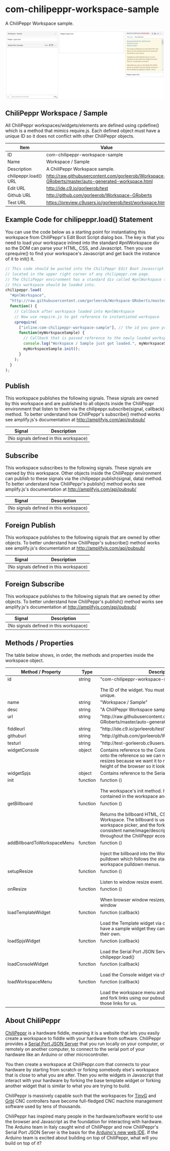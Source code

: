 # com-chilipeppr-workspace-sample
A ChiliPeppr Workspace sample.

![alt text](screenshot.png "Screenshot")

## ChiliPeppr Workspace / Sample

All ChiliPeppr workspaces/widgets/elements are defined using cpdefine() which is a method
that mimics require.js. Each defined object must have a unique ID so it does
not conflict with other ChiliPeppr objects.

| Item                  | Value           |
| -------------         | ------------- | 
| ID                    | com-chilipeppr-workspace-sample |
| Name                  | Workspace / Sample |
| Description           | A ChiliPeppr Workspace sample. |
| chilipeppr.load() URL | http://raw.githubusercontent.com/gorleerob/Workspace-GRoberts/master/auto-generated-workspace.html |
| Edit URL              | http://ide.c9.io/gorleerob/test |
| Github URL            | http://github.com/gorleerob/Workspace-GRoberts |
| Test URL              | https://preview.c9users.io/gorleerob/test/workspace.html |

## Example Code for chilipeppr.load() Statement

You can use the code below as a starting point for instantiating this workspace 
from ChiliPeppr's Edit Boot Script dialog box. The key is that you need to load 
your workspace inlined into the standard #pnlWorkspace div so the DOM can parse your HTML, CSS, and 
Javascript. Then you use cprequire() to find your workspace's Javascript and get 
back the instance of it to init() it.

```javascript
// This code should be pasted into the ChiliPeppr Edit Boot Javascript dialog box
// located in the upper right corner of any chilipeppr.com page.
// The ChiliPeppr environment has a standard div called #pnlWorkspace that
// this workspace should be loaded into.
chilipeppr.load(
  "#pnlWorkspace",
  "http://raw.githubusercontent.com/gorleerob/Workspace-GRoberts/master/auto-generated-workspace.html",
  function() {
    // Callback after workspace loaded into #pnlWorkspace
    // Now use require.js to get reference to instantiated workspace
    cprequire(
      ["inline:com-chilipeppr-workspace-sample"], // the id you gave your workspace
      function(myWorkspaceSample) {
        // Callback that is passed reference to the newly loaded workspace
        console.log("Workspace / Sample just got loaded.", myWorkspaceSample);
        myWorkspaceSample.init();
      }
    );
  }
);

```

## Publish

This workspace publishes the following signals. These signals are owned by this workspace and are published to 
all objects inside the ChiliPeppr environment that listen to them via the 
chilipeppr.subscribe(signal, callback) method. 
To better understand how ChiliPeppr's subscribe() method works see amplify.js's documentation at http://amplifyjs.com/api/pubsub/

  <table id="com-chilipeppr-elem-pubsubviewer-pub" class="table table-bordered table-striped">
      <thead>
          <tr>
              <th style="">Signal</th>
              <th style="">Description</th>
          </tr>
      </thead>
      <tbody>
      <tr><td colspan="2">(No signals defined in this workspace)</td></tr>    
      </tbody>
  </table>

## Subscribe

This workspace subscribes to the following signals. These signals are owned by this workspace. 
Other objects inside the ChiliPeppr environment can publish to these signals via the chilipeppr.publish(signal, data) method. 
To better understand how ChiliPeppr's publish() method works see amplify.js's documentation at http://amplifyjs.com/api/pubsub/

  <table id="com-chilipeppr-elem-pubsubviewer-sub" class="table table-bordered table-striped">
      <thead>
          <tr>
              <th style="">Signal</th>
              <th style="">Description</th>
          </tr>
      </thead>
      <tbody>
      <tr><td colspan="2">(No signals defined in this workspace)</td></tr>    
      </tbody>
  </table>

## Foreign Publish

This workspace publishes to the following signals that are owned by other objects. 
To better understand how ChiliPeppr's subscribe() method works see amplify.js's documentation at http://amplifyjs.com/api/pubsub/

  <table id="com-chilipeppr-elem-pubsubviewer-foreignpub" class="table table-bordered table-striped">
      <thead>
          <tr>
              <th style="">Signal</th>
              <th style="">Description</th>
          </tr>
      </thead>
      <tbody>
      <tr><td colspan="2">(No signals defined in this workspace)</td></tr>    
      </tbody>
  </table>

## Foreign Subscribe

This workspace publishes to the following signals that are owned by other objects.
To better understand how ChiliPeppr's publish() method works see amplify.js's documentation at http://amplifyjs.com/api/pubsub/

  <table id="com-chilipeppr-elem-pubsubviewer-foreignsub" class="table table-bordered table-striped">
      <thead>
          <tr>
              <th style="">Signal</th>
              <th style="">Description</th>
          </tr>
      </thead>
      <tbody>
      <tr><td colspan="2">(No signals defined in this workspace)</td></tr>    
      </tbody>
  </table>

## Methods / Properties

The table below shows, in order, the methods and properties inside the workspace object.

  <table id="com-chilipeppr-elem-methodsprops" class="table table-bordered table-striped">
      <thead>
          <tr>
              <th style="">Method / Property</th>
              <th>Type</th>
              <th style="">Description</th>
          </tr>
      </thead>
      <tbody>
      <tr valign="top"><td>id</td><td>string</td><td>"com-chilipeppr-workspace-sample"<br><br>The ID of the widget. You must define this and make it unique.</td></tr><tr valign="top"><td>name</td><td>string</td><td>"Workspace / Sample"</td></tr><tr valign="top"><td>desc</td><td>string</td><td>"A ChiliPeppr Workspace sample."</td></tr><tr valign="top"><td>url</td><td>string</td><td>"http://raw.githubusercontent.com/gorleerob/Workspace-GRoberts/master/auto-generated-workspace.html"</td></tr><tr valign="top"><td>fiddleurl</td><td>string</td><td>"http://ide.c9.io/gorleerob/test"</td></tr><tr valign="top"><td>githuburl</td><td>string</td><td>"http://github.com/gorleerob/Workspace-GRoberts"</td></tr><tr valign="top"><td>testurl</td><td>string</td><td>"http://test-gorleerob.c9users.io/workspace.html"</td></tr><tr valign="top"><td>widgetConsole</td><td>object</td><td>Contains reference to the Console widget object. Hang onto the reference
so we can resize it when the window resizes because we want it to manually
resize to fill the height of the browser so it looks clean.</td></tr><tr valign="top"><td>widgetSpjs</td><td>object</td><td>Contains reference to the Serial Port JSON Server object.</td></tr><tr valign="top"><td>init</td><td>function</td><td>function () <br><br>The workspace's init method. It loads the all the widgets contained in the workspace
and inits them.</td></tr><tr valign="top"><td>getBillboard</td><td>function</td><td>function () <br><br>Returns the billboard HTML, CSS, and Javascript for this Workspace. The billboard
is used by the home page, the workspace picker, and the fork pulldown to show a
consistent name/image/description tag for the workspace throughout the ChiliPeppr ecosystem.</td></tr><tr valign="top"><td>addBillboardToWorkspaceMenu</td><td>function</td><td>function () <br><br>Inject the billboard into the Workspace upper right corner pulldown which
follows the standard template for workspace pulldown menus.</td></tr><tr valign="top"><td>setupResize</td><td>function</td><td>function () <br><br>Listen to window resize event.</td></tr><tr valign="top"><td>onResize</td><td>function</td><td>function () <br><br>When browser window resizes, forcibly resize the Console window</td></tr><tr valign="top"><td>loadTemplateWidget</td><td>function</td><td>function (callback) <br><br>Load the Template widget via chilipeppr.load() so folks have a sample
widget they can fork as a starting point for their own.</td></tr><tr valign="top"><td>loadSpjsWidget</td><td>function</td><td>function (callback) <br><br>Load the Serial Port JSON Server widget via chilipeppr.load()</td></tr><tr valign="top"><td>loadConsoleWidget</td><td>function</td><td>function (callback) <br><br>Load the Console widget via chilipeppr.load()</td></tr><tr valign="top"><td>loadWorkspaceMenu</td><td>function</td><td>function (callback) <br><br>Load the workspace menu and show the pubsubviewer and fork links using
our pubsubviewer widget that makes those links for us.</td></tr>
      </tbody>
  </table>


## About ChiliPeppr

[ChiliPeppr](http://chilipeppr.com) is a hardware fiddle, meaning it is a 
website that lets you easily
create a workspace to fiddle with your hardware from software. ChiliPeppr provides
a [Serial Port JSON Server](https://github.com/johnlauer/serial-port-json-server) 
that you run locally on your computer, or remotely on another computer, to connect to 
the serial port of your hardware like an Arduino or other microcontroller.

You then create a workspace at ChiliPeppr.com that connects to your hardware 
by starting from scratch or forking somebody else's
workspace that is close to what you are after. Then you write widgets in
Javascript that interact with your hardware by forking the base template 
widget or forking another widget that
is similar to what you are trying to build.

ChiliPeppr is massively capable such that the workspaces for 
[TinyG](http://chilipeppr.com/tinyg) and [Grbl](http://chilipeppr.com/grbl) CNC 
controllers have become full-fledged CNC machine management software used by
tens of thousands.

ChiliPeppr has inspired many people in the hardware/software world to use the
browser and Javascript as the foundation for interacting with hardware. The
Arduino team in Italy caught wind of ChiliPeppr and now
ChiliPeppr's Serial Port JSON Server is the basis for the 
[Arduino's new web IDE](https://create.arduino.cc/). If the Arduino team is excited about building on top
of ChiliPeppr, what
will you build on top of it?

